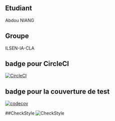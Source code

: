 ## Etudiant 
Abdou NIANG
## Groupe 
ILSEN-IA-CLA

## badge pour CircleCI 
[![CircleCI](https://dl.circleci.com/status-badge/img/gh/AbdouNiang/ceri-m1-techniques-de-test/tree/master.svg?style=svg)](https://dl.circleci.com/status-badge/redirect/gh/AbdouNiang/ceri-m1-techniques-de-test/tree/master)

## badge pour la couverture de test
[![codecov](https://codecov.io/gh/AbdouNiang/ceri-m1-techniques-de-test/branch/master/graph/badge.svg?token=5P6C55424L)](https://codecov.io/gh/AbdouNiang/ceri-m1-techniques-de-test)

##CheckStyle
![CheckStyle](target/site/bagdes/checkstyle-result.svg)

